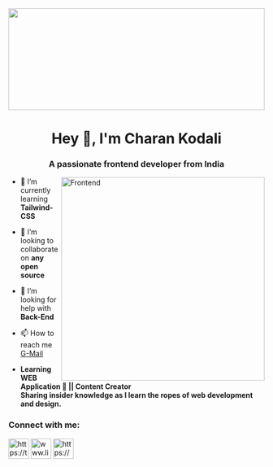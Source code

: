 <img src="https://c4.wallpaperflare.com/wallpaper/242/236/855/mountains-river-snow-forest-wallpaper-thumb.jpg" width=100% height=200>
<h1 align="center">Hey 👋, I'm Charan Kodali</h1>
<h3 align="center">A passionate frontend developer from India</h3>
<img align="right" alt="Frontend" width="400" src="https://camo.githubusercontent.com/5ddf73ad3a205111cf8c686f687fc216c2946a75005718c8da5b837ad9de78c9/68747470733a2f2f7468756d62732e6766796361742e636f6d2f4576696c4e657874446576696c666973682d736d616c6c2e676966">

- 🌱 I’m currently learning **Tailwind-CSS**

- 👯 I’m looking to collaborate on **any open source**

- 🤝 I’m looking for help with **Back-End**

- 📫 How to reach me <a href="Charankodali3@gmail.com">G-Mail</a>

- **Learning WEB Application 🍁 || Content Creator<br>
Sharing insider knowledge as I learn the ropes of web development and design.**

<h3 align="left">Connect with me:</h3>
<p align="left">
<a href="https://twitter.com/charan_kodali" target="blank"><img align="center" src="https://cdn-icons-png.flaticon.com/128/3670/3670151.png" alt="https://twitter.com/charan_kodali" height="40" width="40" /></a>
<a href="https://linkedin.com/in/charan-kodali-1b9639208" target="blank"><img align="center" src="https://cdn-icons-png.flaticon.com/128/2504/2504923.png" alt="www.linkedin.com/in/charan-kodali-1b9639208" height="40" width="40" /></a>
<a href="https://instagram.com/charan__kodali/" target="blank"><img align="center" src="https://cdn-icons-png.flaticon.com/128/1384/1384063.png" alt="https://www.instagram.com/charan__kodali/" height="40" width="40" /></a>
</p>

